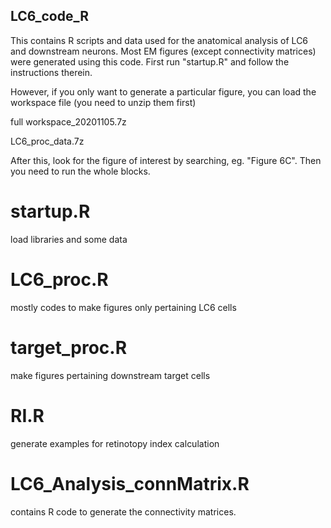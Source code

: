 ## LC6_code_R

This contains R scripts and data used for the anatomical analysis of LC6 and downstream neurons. Most EM figures (except connectivity matrices) were generated using this code.  First run "startup.R" and follow the instructions therein.

However, if you only want to generate a particular figure, you can load the workspace file (you need to unzip them first)

full workspace_20201105.7z

LC6_proc_data.7z

After this, look for the figure of interest by searching, eg.  "Figure 6C". Then you need to run the whole blocks.

# startup.R
load libraries and some data

# LC6_proc.R
mostly codes to make figures only pertaining LC6 cells

# target_proc.R
make figures pertaining downstream target cells

# RI.R
generate examples for retinotopy index calculation

# LC6_Analysis_connMatrix.R  
contains R code to generate the connectivity matrices.

